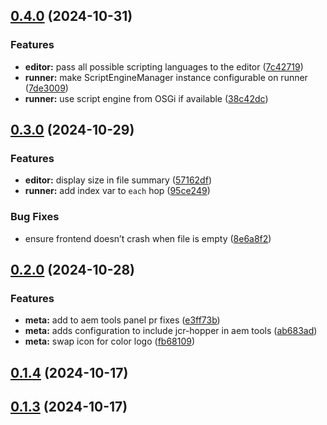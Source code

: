 ## [0.4.0](https://github.com/swisscom/JCR-Hopper/compare/v0.3.0...v0.4.0) (2024-10-31)


### Features

* **editor:** pass all possible scripting languages to the editor ([7c42719](https://github.com/swisscom/JCR-Hopper/commit/7c427196c8c1c9985a0e14e3e9355eedab07b32c))
* **runner:** make ScriptEngineManager instance configurable on runner ([7de3009](https://github.com/swisscom/JCR-Hopper/commit/7de3009ecf09d5a3467ac341300056065e1aa85e))
* **runner:** use script engine from OSGi if available ([38c42dc](https://github.com/swisscom/JCR-Hopper/commit/38c42dcde6752a1b914a6b7888b44e97370dc2c0))

## [0.3.0](https://github.com/swisscom/JCR-Hopper/compare/v0.2.0...v0.3.0) (2024-10-29)


### Features

* **editor:** display size in file summary ([57162df](https://github.com/swisscom/JCR-Hopper/commit/57162df1228e72c1f252fb1bc960ab0ba60a1967))
* **runner:** add index var to `each` hop ([95ce249](https://github.com/swisscom/JCR-Hopper/commit/95ce249a088c29208f32cadab6609bf5cd4a0a51))


### Bug Fixes

* ensure frontend doesn’t crash when file is empty ([8e6a8f2](https://github.com/swisscom/JCR-Hopper/commit/8e6a8f209c369335accad8560cfcab1338a36490))

## [0.2.0](https://github.com/swisscom/JCR-Hopper/compare/v0.1.4...v0.2.0) (2024-10-28)


### Features

* **meta:** add to aem tools panel pr fixes ([e3ff73b](https://github.com/swisscom/JCR-Hopper/commit/e3ff73be83ee2d07817186293d6818dafa983efd))
* **meta:** adds configuration to include jcr-hopper in aem tools ([ab683ad](https://github.com/swisscom/JCR-Hopper/commit/ab683ad1c3d1a1ac8d1a106c13908dcf10b36804))
* **meta:** swap icon for color logo ([fb68109](https://github.com/swisscom/JCR-Hopper/commit/fb6810976063f9a1c6e8d38ac75a0d6526c2add3))

## [0.1.4](https://github.com/swisscom/JCR-Hopper/compare/v0.1.3...v0.1.4) (2024-10-17)

## [0.1.3](https://github.com/swisscom/JCR-Hopper/compare/v0.1.2...v0.1.3) (2024-10-17)

